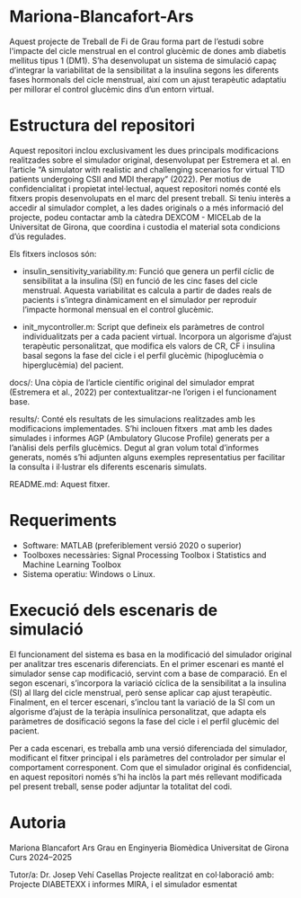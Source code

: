 # Mariona-Blancafort-Ars
Aquest projecte de Treball de Fi de Grau forma part de l’estudi sobre l'impacte del cicle menstrual en el control glucèmic de dones amb diabetis mellitus tipus 1 (DM1). S’ha desenvolupat un sistema de simulació capaç d’integrar la variabilitat de la sensibilitat a la insulina segons les diferents fases hormonals del cicle menstrual, així com un ajust terapèutic adaptatiu per millorar el control glucèmic dins d’un entorn virtual.


# Estructura del repositori
Aquest repositori inclou exclusivament les dues principals modificacions realitzades sobre el simulador original, desenvolupat per Estremera et al. en l’article “A simulator with realistic and challenging scenarios for virtual T1D patients undergoing CSII and MDI therapy” (2022). Per motius de confidencialitat i propietat intel·lectual, aquest repositori només conté els fitxers propis desenvolupats en el marc del present treball. Si teniu interès a accedir al simulador complet, a les dades originals o a més informació del projecte, podeu contactar amb la càtedra DEXCOM - MICELab de la Universitat de Girona, que coordina i custodia el material sota condicions d’ús regulades.

Els fitxers inclosos són:

- insulin_sensitivity_variability.m:
Funció que genera un perfil cíclic de sensibilitat a la insulina (SI) en funció de les cinc fases del cicle menstrual. Aquesta variabilitat es calcula a partir de dades reals de pacients i s’integra dinàmicament en el simulador per reproduir l’impacte hormonal mensual en el control glucèmic.

- init_mycontroller.m:
Script que defineix els paràmetres de control individualitzats per a cada pacient virtual. Incorpora un algorisme d’ajust terapèutic personalitzat, que modifica els valors de CR, CF i insulina basal segons la fase del cicle i el perfil glucèmic (hipoglucèmia o hiperglucèmia) del pacient.


docs/: Una còpia de l’article científic original del simulador emprat (Estremera et al., 2022) per contextualitzar-ne l’origen i el funcionament base.

results/: Conté els resultats de les simulacions realitzades amb les modificacions implementades. S’hi inclouen fitxers .mat amb les dades simulades i informes AGP (Ambulatory Glucose Profile) generats per a l’anàlisi dels perfils glucèmics.
Degut al gran volum total d’informes generats, només s’hi adjunten alguns exemples representatius per facilitar la consulta i il·lustrar els diferents escenaris simulats.

README.md: Aquest fitxer.


# Requeriments
- Software: MATLAB (preferiblement versió 2020 o superior)
- Toolboxes necessàries: Signal Processing Toolbox i Statistics and Machine Learning Toolbox
- Sistema operatiu: Windows o Linux.

# Execució dels escenaris de simulació

El funcionament del sistema es basa en la modificació del simulador original per analitzar tres escenaris diferenciats. En el primer escenari es manté el simulador sense cap modificació, servint com a base de comparació. En el segon escenari, s’incorpora la variació cíclica de la sensibilitat a la insulina (SI) al llarg del cicle menstrual, però sense aplicar cap ajust terapèutic. Finalment, en el tercer escenari, s’inclou tant la variació de la SI com un algorisme d’ajust de la teràpia insulínica personalitzat, que adapta els paràmetres de dosificació segons la fase del cicle i el perfil glucèmic del pacient. 

Per a cada escenari, es treballa amb una versió diferenciada del simulador, modificant el fitxer principal i els paràmetres del controlador per simular el comportament corresponent. Com que el simulador original és confidencial, en aquest repositori només s’hi ha inclòs la part més rellevant modificada pel present treball, sense poder adjuntar la totalitat del codi.



# Autoria
Mariona Blancafort Ars
Grau en Enginyeria Biomèdica
Universitat de Girona
Curs 2024–2025

Tutor/a: Dr. Josep Vehí Casellas
Projecte realitzat en col·laboració amb: Projecte DIABETEXX i informes MIRA, i el simulador esmentat

